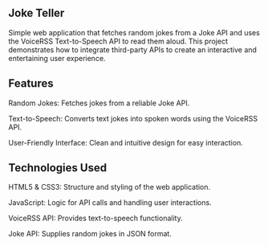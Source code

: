 Joke Teller
-----------------------------------------------------------------------------
Simple web application that fetches random jokes from a Joke API and uses the VoiceRSS Text-to-Speech API to read them aloud. This project demonstrates how to integrate third-party APIs to create an interactive and entertaining user experience.

Features
-----------------------------------------------------------------------------
Random Jokes: Fetches jokes from a reliable Joke API.

Text-to-Speech: Converts text jokes into spoken words using the VoiceRSS API.

User-Friendly Interface: Clean and intuitive design for easy interaction.


Technologies Used
-----------------------------------------------------------------------------
HTML5 & CSS3: Structure and styling of the web application.

JavaScript: Logic for API calls and handling user interactions.

VoiceRSS API: Provides text-to-speech functionality.

Joke API: Supplies random jokes in JSON format.


